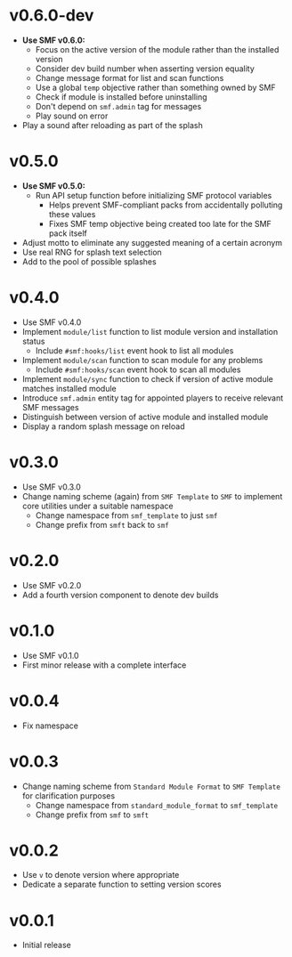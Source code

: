 # v0.6.0-dev
- **Use SMF v0.6.0:**
    - Focus on the active version of the module rather than the installed version
    - Consider dev build number when asserting version equality
    - Change message format for list and scan functions
    - Use a global `temp` objective rather than something owned by SMF
    - Check if module is installed before uninstalling
    - Don't depend on `smf.admin` tag for messages
    - Play sound on error
- Play a sound after reloading as part of the splash

# v0.5.0
- **Use SMF v0.5.0:**
    - Run API setup function before initializing SMF protocol variables
        - Helps prevent SMF-compliant packs from accidentally polluting these values
        - Fixes SMF temp objective being created too late for the SMF pack itself
- Adjust motto to eliminate any suggested meaning of a certain acronym
- Use real RNG for splash text selection
- Add to the pool of possible splashes

# v0.4.0
- Use SMF v0.4.0
- Implement `module/list` function to list module version and installation status
    - Include `#smf:hooks/list` event hook to list all modules
- Implement `module/scan` function to scan module for any problems
    - Include `#smf:hooks/scan` event hook to scan all modules
- Implement `module/sync` function to check if version of active module matches installed module
- Introduce `smf.admin` entity tag for appointed players to receive relevant SMF messages
- Distinguish between version of active module and installed module
- Display a random splash message on reload

# v0.3.0
- Use SMF v0.3.0
- Change naming scheme (again) from `SMF Template` to `SMF` to implement core utilities under a suitable namespace
    - Change namespace from `smf_template` to just `smf`
    - Change prefix from `smft` back to `smf`

# v0.2.0
- Use SMF v0.2.0
- Add a fourth version component to denote dev builds

# v0.1.0
- Use SMF v0.1.0
- First minor release with a complete interface

# v0.0.4
- Fix namespace

# v0.0.3
- Change naming scheme from `Standard Module Format` to `SMF Template` for clarification purposes
    - Change namespace from `standard_module_format` to `smf_template`
    - Change prefix from `smf` to `smft`

# v0.0.2
- Use `v` to denote version where appropriate
- Dedicate a separate function to setting version scores

# v0.0.1
- Initial release
